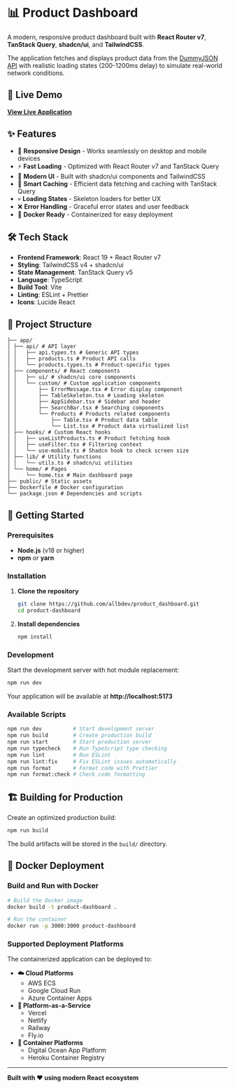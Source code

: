 # 📊 Product Dashboard

A modern, responsive product dashboard built with **React Router v7**, **TanStack Query**, **shadcn/ui**, and **TailwindCSS**.

The application fetches and displays product data from the [DummyJSON API](https://dummyjson.com/) with realistic loading states (200-1200ms delay) to simulate real-world network conditions.

## 🚀 Live Demo

**[View Live Application](https://product-dashboard-coral.vercel.app/)**

## ✨ Features

- 📱 **Responsive Design** - Works seamlessly on desktop and mobile devices
- ⚡ **Fast Loading** - Optimized with React Router v7 and TanStack Query
- 🎨 **Modern UI** - Built with shadcn/ui components and TailwindCSS
- 🔄 **Smart Caching** - Efficient data fetching and caching with TanStack Query
- 💀 **Loading States** - Skeleton loaders for better UX
- ❌ **Error Handling** - Graceful error states and user feedback
- 🐳 **Docker Ready** - Containerized for easy deployment

## 🛠️ Tech Stack

- **Frontend Framework**: React 19 + React Router v7
- **Styling**: TailwindCSS v4 + shadcn/ui
- **State Management**: TanStack Query v5
- **Language**: TypeScript
- **Build Tool**: Vite
- **Linting**: ESLint + Prettier
- **Icons**: Lucide React

## 📁 Project Structure

```
├── app/
│ ├── api/ # API layer
│ │   ├── api.types.ts # Generic API types
│ │   ├── products.ts # Product API calls
│ │   └── products.types.ts # Product-specific types
│ ├── components/ # React components
│ │   ├── ui/ # shadcn/ui core components
│ │   └── custom/ # Custom application components
│ │       ├── ErrorMessage.tsx # Error display component
│ │       ├── TableSkeleton.tsx # Loading skeleton
│ │       ├── AppSidebar.tsx # Sidebar and header
│ │       ├── SearchBar.tsx # Searching components
│ │       └── Products # Products related components
│ │           ├── Table.tsx # Product data table
│ │           └── List.tsx # Product data virtualized list
│ ├── hooks/ # Custom React hooks
│ │   ├── useListProducts.ts # Product fetching hook
│ │   ├── useFilter.tsx # Filtering context
│ │   └── use-mobile.ts # Shadcn hook to check screen size
│ ├── lib/ # Utility functions
│ │   └── utils.ts # shadcn/ui utilities
│ └── home/ # Pages
│     └── home.tsx # Main dashboard page
├── public/ # Static assets
├── Dockerfile # Docker configuration
└── package.json # Dependencies and scripts
```

## 🚀 Getting Started

### Prerequisites

- **Node.js** (v18 or higher)
- **npm** or **yarn**

### Installation

1. **Clone the repository**

   ```bash
   git clone https://github.com/allbdev/product_dashboard.git
   cd product-dashboard
   ```

2. **Install dependencies**
   ```bash
   npm install
   ```

### Development

Start the development server with hot module replacement:

```bash
npm run dev
```

Your application will be available at **http://localhost:5173**

### Available Scripts

```bash
npm run dev          # Start development server
npm run build        # Create production build
npm run start        # Start production server
npm run typecheck    # Run TypeScript type checking
npm run lint         # Run ESLint
npm run lint:fix     # Fix ESLint issues automatically
npm run format       # Format code with Prettier
npm run format:check # Check code formatting
```

## 🏗️ Building for Production

Create an optimized production build:

```bash
npm run build
```

The build artifacts will be stored in the `build/` directory.

## 🐳 Docker Deployment

### Build and Run with Docker

```bash
# Build the Docker image
docker build -t product-dashboard .

# Run the container
docker run -p 3000:3000 product-dashboard
```

### Supported Deployment Platforms

The containerized application can be deployed to:

- **☁️ Cloud Platforms**
  - AWS ECS
  - Google Cloud Run
  - Azure Container Apps
- **🚀 Platform-as-a-Service**
  - Vercel
  - Netlify
  - Railway
  - Fly.io
- **🌊 Container Platforms**
  - Digital Ocean App Platform
  - Heroku Container Registry

---

**Built with ❤️ using modern React ecosystem**
